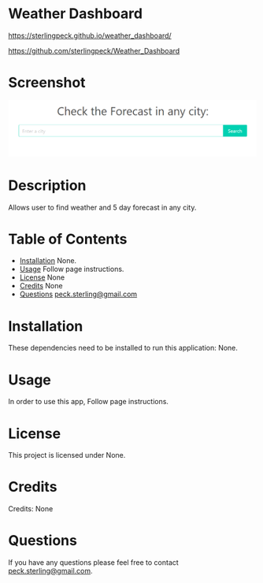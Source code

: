 # Weather Dashboard

https://sterlingpeck.github.io/weather_dashboard/

https://github.com/sterlingpeck/Weather_Dashboard

# Screenshot

![Screenshot](./assets/images/Weather%20Dashboard.png)

# Description

Allows user to find weather and 5 day forecast in any city.

# Table of Contents

- [Installation](#installation)
  None.
- [Usage](#usage)
  Follow page instructions.
- [License](#license)
  None
- [Credits](#credits)
  None
- [Questions](#questions)
  peck.sterling@gmail.com

# Installation

These dependencies need to be installed to run this application: None.

# Usage

In order to use this app, Follow page instructions.

# License

This project is licensed under None.

# Credits

Credits: None

# Questions

If you have any questions please feel free to contact peck.sterling@gmail.com.
